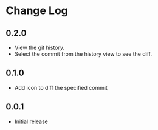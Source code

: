 # Change Log

## 0.2.0
- View the git history.
- Select the commit from the history view to see the diff.

## 0.1.0
- Add icon to diff the specified commit

## 0.0.1
- Initial release
